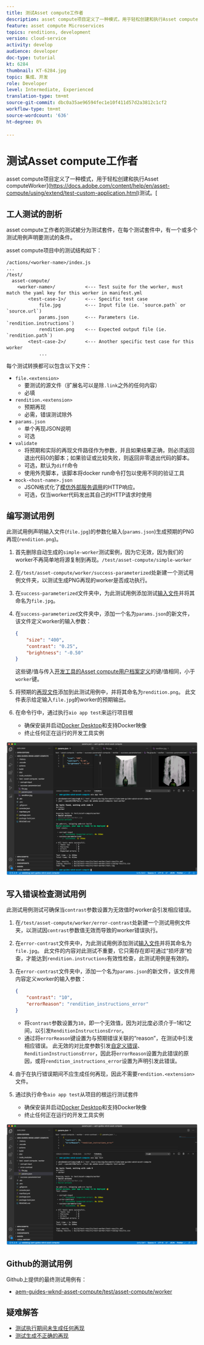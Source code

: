 ```yaml
---
title: 测试Asset compute工作者
description: asset compute项目定义了一种模式，用于轻松创建和执行Asset computeWorker测试。
feature: asset compute Microservices
topics: renditions, development
version: cloud-service
activity: develop
audience: developer
doc-type: tutorial
kt: 6284
thumbnail: KT-6284.jpg
topic: 集成、开发
role: Developer
level: Intermediate, Experienced
translation-type: tm+mt
source-git-commit: dbc0a35ae96594fec1e10f411d57d2a3812c1cf2
workflow-type: tm+mt
source-wordcount: '636'
ht-degree: 0%

---
```



# 测试Asset compute工作者

asset compute项目定义了一种模式，用于轻松创建和执行Asset computeWorker](https://docs.adobe.com/content/help/en/asset-compute/using/extend/test-custom-application.html)测试。[

## 工人测试的剖析

asset compute工作者的测试被分为测试套件，在每个测试套件中，有一个或多个测试用例声明要测试的条件。

asset compute项目中的测试结构如下：

```
/actions/<worker-name>/index.js
...
/test/
  asset-compute/
    <worker-name>/           <--- Test suite for the worker, must match the yaml key for this worker in manifest.yml
        <test-case-1>/       <--- Specific test case 
            file.jpg         <--- Input file (ie. `source.path` or `source.url`)
            params.json      <--- Parameters (ie. `rendition.instructions`)
            rendition.png    <--- Expected output file (ie. `rendition.path`)
        <test-case-2>/       <--- Another specific test case for this worker
            ...
```

每个测试转换都可以包含以下文件：

+ `file.<extension>`
   + 要测试的源文件（扩展名可以是除`.link`之外的任何内容）
   + 必填
+ `rendition.<extension>`
   + 预期再现
   + 必需，错误测试除外
+ `params.json`
   + 单个再现JSON说明
   + 可选
+ `validate`
   + 将预期和实际的再现文件路径作为参数，并且如果结果正确，则必须返回退出代码0的脚本；如果验证或比较失败，则返回非零退出代码的脚本。
   + 可选，默认为`diff`命令
   + 使用外壳脚本，该脚本将docker run命令打包以使用不同的验证工具
+ `mock-<host-name>.json`
   + JSON格式化了[模仿外部服务调用](https://www.mock-server.com/mock_server/creating_expectations.html)的HTTP响应。
   + 可选，仅当worker代码发出其自己的HTTP请求时使用

## 编写测试用例

此测试用例声明输入文件(`file.jpg`)的参数化输入(`params.json`)生成预期的PNG再现(`rendition.png`)。

1. 首先删除自动生成的`simple-worker`测试案例，因为它无效，因为我们的worker不再简单地将源复制到再现。`/test/asset-compute/simple-worker`
1. 在`/test/asset-compute/worker/success-parameterized`处新建一个测试用例文件夹，以测试生成PNG再现的worker是否成功执行。
1. 在`success-parameterized`文件夹中，为此测试用例添加测试[输入文件](./assets/test/success-parameterized/file.jpg)并将其命名为`file.jpg`。
1. 在`success-parameterized`文件夹中，添加一个名为`params.json`的新文件，该文件定义worker的输入参数：

   ```json
   { 
       "size": "400",
       "contrast": "0.25",
       "brightness": "-0.50"
   }
   ```

   这些键/值与传入[开发工具的Asset compute用户档案定义](../develop/development-tool.md)的键/值相同，小于`worker`键。

1. 将预期的[再现文件](./assets/test/success-parameterized/rendition.png)添加到此测试用例中，并将其命名为`rendition.png`。 此文件表示给定输入`file.jpg`的worker的预期输出。
1. 在命令行中，通过执行`aio app test`来运行项目根
   + 确保安装并启动[Docker Desktop](../set-up/development-environment.md#docker)和支持Docker映像
   + 终止任何正在运行的开发工具实例

![测试 — 成功  ](./assets/test/success-parameterized/result.png)

## 写入错误检查测试用例

此测试用例测试可确保当`contrast`参数设置为无效值时worker会引发相应错误。

1. 在`/test/asset-compute/worker/error-contrast`处新建一个测试用例文件夹，以测试因`contrast`参数值无效而导致的worker错误执行。
1. 在`error-contrast`文件夹中，为此测试用例添加测试[输入文件](./assets/test/error-contrast/file.jpg)并将其命名为`file.jpg`。 此文件的内容对此测试不重要，它只需存在即可通过“损坏源”检查，才能达到`rendition.instructions`有效性检查，此测试用例是有效的。
1. 在`error-contrast`文件夹中，添加一个名为`params.json`的新文件，该文件用内容定义worker的输入参数：

   ```json
   {
       "contrast": "10",
       "errorReason": "rendition_instructions_error"
   }
   ```

   + 将`contrast`参数设置为`10`，即一个无效值，因为对比度必须介于–1和1之间，以引发`RenditionInstructionsError`。
   + 通过将`errorReason`键设置为与预期错误关联的“reason”，在测试中引发相应错误。 此无效的对比度参数引发[自定义错误](../develop/worker.md#errors)、`RenditionInstructionsError`，因此将`errorReason`设置为此错误的原因，或将`rendition_instructions_error`设置为声明引发此错误。

1. 由于在执行错误期间不应生成任何再现，因此不需要`rendition.<extension>`文件。
1. 通过执行命令`aio app test`从项目的根运行测试套件
   + 确保安装并启动[Docker Desktop](../set-up/development-environment.md#docker)和支持Docker映像
   + 终止任何正在运行的开发工具实例

![测试 — 错误对比度](./assets/test/error-contrast/result.png)

## Github的测试用例

Github上提供的最终测试用例有：

+ [aem-guides-wknd-asset-compute/test/asset-compute/worker](https://github.com/adobe/aem-guides-wknd-asset-compute/tree/master/test/asset-compute/worker)

## 疑难解答

+ [测试执行期间未生成任何再现](../troubleshooting.md#test-no-rendition-generated)
+ [测试生成不正确的再现](../troubleshooting.md#tests-generates-incorrect-rendition)
